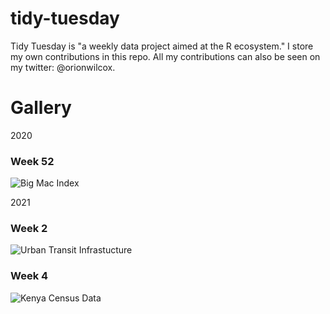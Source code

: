 # tidy-tuesday

Tidy Tuesday is "a weekly data project aimed at the R ecosystem." I store my own contributions in this repo. All my contributions can also be seen on my twitter: @orionwilcox.


# Gallery

2020

### Week 52
![Big Mac Index](https://github.com/orionsbelt11/tidy-tuesday/blob/main/20week52/bigmacs.png)


2021

### Week 2
![Urban Transit Infrastucture](https://github.com/orionsbelt11/tidy-tuesday/blob/main/21week2/map.png)

### Week 4

![Kenya Census Data](https://github.com/orionsbelt11/tidy-tuesday/blob/main/21week4/comboII.png)

